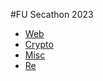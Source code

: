 #FU Secathon 2023
- [Web](/FUSec_2023/Web/README.md)
- [Crypto](/FUSec_2023/Crypto/README.md)
- [Misc](/FUSec_2023/Misc/README.md)
- [Re](/FUSec_2023/Re/README.md)